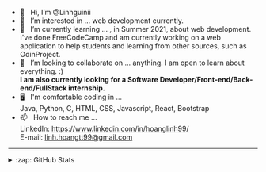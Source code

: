 <!---
Linhguinii/Linhguinii is a ✨ special ✨ repository because its `README.md` (this file) appears on your GitHub profile.
You can click the Preview link to take a look at your changes.
--->

- 👋 &nbsp; Hi, I’m @Linhguinii
- 👀 &nbsp; I’m interested in ...
web development currently.
- 🌱 &nbsp; I’m currently learning ...
, in Summer 2021, about web development. I've done FreeCodeCamp and am currently working on a web application to help students and learning from other sources, such as OdinProject.
- 💞️ &nbsp; I’m looking to collaborate on ...
anything. I am open to learn about everything. :)\
**I am also currently looking for a Software Developer/Front-end/Back-end/FullStack internship.**
- 🖥️ &nbsp; I'm comfortable coding in ... \
Java, Python, C, HTML, CSS, Javascript, React, Bootstrap
- 📫 &nbsp; How to reach me ...\
LinkedIn: https://www.linkedin.com/in/hoanglinh99/ \
E-mail: linh.hoangtt99@gmail.com

---
<details>
  <summary>:zap: GitHub Stats</summary>
  [![Linhguinii's GitHub stats](https://github-readme-stats.vercel.app/api?username=Linhguinii)](https://github.com/anuraghazra/github-readme-stats)
</details>
